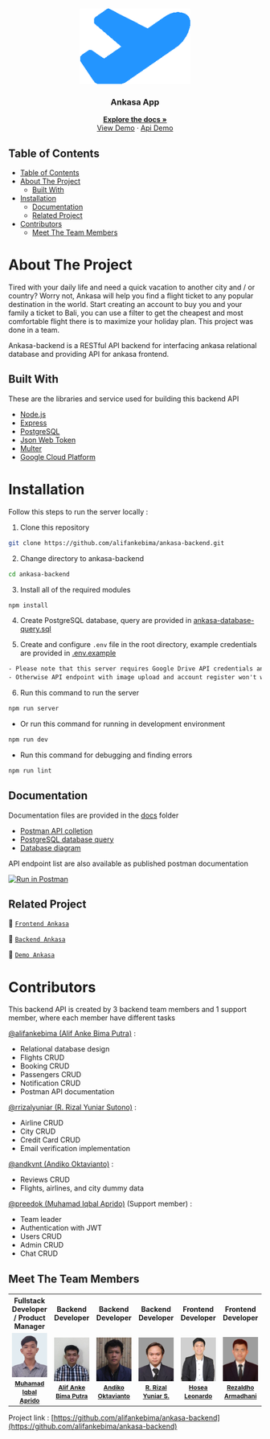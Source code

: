 <br />
<p align="center">
  <div align="center">
    <img height="150" src="./docs/readme/logo.png" alt="ankasa" border="0"/>
  </div>
  <h3 align="center">Ankasa App</h3>
  <p align="center">
    <a href="https://github.com/alifankebima/ankasa-backend"><strong>Explore the docs »</strong></a>
    <br />
    <a href="https://insancitaticket.vercel.app/">View Demo</a>
    ·
    <a href="https://clear-newt-getup.cyclic.app/">Api Demo</a>
  </p>
</p>

## Table of Contents

- [Table of Contents](#table-of-contents)
- [About The Project](#about-the-project)
  - [Built With](#built-with)
- [Installation](#installation)
  - [Documentation](#documentation)
  - [Related Project](#related-project)
- [Contributors](#contributors)
  - [Meet The Team Members](#meet-the-team-members)

# About The Project

Tired with your daily life and need a quick vacation to another city and / or country? Worry not, Ankasa will help you find a flight ticket to any popular destination in the world. Start creating an account to buy you and your family a ticket to Bali, you can use a filter to get the cheapest and most comfortable flight there is to maximize your holiday plan. This project was done in a team.

Ankasa-backend is a RESTful API backend for interfacing ankasa relational database and providing API for ankasa frontend.

## Built With

These are the libraries and service used for building this backend API

- [Node.js](https://nodejs.org)
- [Express](https://expressjs.com)
- [PostgreSQL](https://www.postgresql.org)
- [Json Web Token](https://jwt.io)
- [Multer](https://github.com/expressjs/multer)
- [Google Cloud Platform](https://cloud.google.com)

# Installation

Follow this steps to run the server locally :

1. Clone this repository

```sh
git clone https://github.com/alifankebima/ankasa-backend.git
```

2. Change directory to ankasa-backend

```sh
cd ankasa-backend
```

3. Install all of the required modules

```sh
npm install
```

4. Create PostgreSQL database, query are provided in [ankasa-database-query.sql](./docs/ankasa-database-query.sql)

5. Create and configure `.env` file in the root directory, example credentials are provided in [.env.example](./.env.example)

```txt
- Please note that this server requires Google Drive API credentials and Gmail service account
- Otherwise API endpoint with image upload and account register won't work properly
```

6. Run this command to run the server

```sh
npm run server
```

- Or run this command for running in development environment

```sh
npm run dev
```

- Run this command for debugging and finding errors

```sh
npm run lint
```

## Documentation

Documentation files are provided in the [docs](./docs) folder

- [Postman API colletion](./docs/Ankasa.postman_collection.json)
- [PostgreSQL database query](./docs/ankasa-database-query.sql)
- [Database diagram](./docs/ankasa-database-diagram.drawio.png)

API endpoint list are also available as published postman documentation

[![Run in Postman](https://run.pstmn.io/button.svg)](https://documenter.getpostman.com/view/26309865/2s93RTQXQB)

## Related Project

:rocket: [`Frontend Ankasa`](https://github.com/preedok/FE-ANKASA)

:rocket: [`Backend Ankasa`](https://github.com/alifankebima/ankasa-backend)

:rocket: [`Demo Ankasa`](https://insancitaticket.vercel.app/)

# Contributors

This backend API is created by 3 backend team members and 1 support member, where each member have different tasks

[@alifankebima (Alif Anke Bima Putra)](https://github.com/alifankebima) :

- Relational database design
- Flights CRUD
- Booking CRUD
- Passengers CRUD
- Notification CRUD
- Postman API documentation

[@rrizalyuniar (R. Rizal Yuniar Sutono)](https://github.com/rrizalyuniar) :

- Airline CRUD
- City CRUD
- Credit Card CRUD
- Email verification implementation

[@andkvnt (Andiko Oktavianto)](https://github.com/andkvnt) :

- Reviews CRUD
- Flights, airlines, and city dummy data

[@preedok (Muhamad Iqbal Aprido)](https://github.com/preedok) (Support member) :

- Team leader
- Authentication with JWT
- Users CRUD
- Admin CRUD
- Chat CRUD

## Meet The Team Members

<center>
  <table align="center">
    <tr >
      <th >Fullstack Developer / Product Manager</th>
      <th >Backend Developer</th>
      <th >Backend Developer</th>
      <th >Backend Developer</th>
      <th >Frontend Developer</th>
      <th >Frontend Developer</th>
    </tr>
    <tr >
      <td align="center">
        <a href="https://github.com/preedok">
          <img width="200" src="./docs/readme/iqbal.jpg" alt="Muhamad Iqbal Aprido"><br/>
          <b style="font-size:12px">Muhamad Iqbal Aprido</b>
        </a>
      </td>
      <td align="center">
        <a href="https://github.com/alifankebima">
          <img width="200" src="./docs/readme/alif.jpg" alt="Alif Anke Bima Putra"><br/>
          <b style="font-size:12px">Alif Anke Bima Putra</b>
        </a>
      </td>
      <td align="center">
        <a href="https://github.com/andkvnt">
          <img width="200" src="./docs/readme/andhiko.jpg" alt="Andiko Oktavianto"><br/>
          <b style="font-size:12px">Andiko Oktavianto</b>
        </a>
      </td>
      <td align="center">
        <a href="https://github.com/rrizalyuniar">
          <img width="200" src="./docs/readme/rizal.jpg" alt="R. Rizal Yuniar S."><br/>
          <b style="font-size:12px">R. Rizal Yuniar S.</b>
        </a>
      </td>
      <td align="center">
        <a href="https://github.com/hosealeonardo18">
          <img width="200" src="./docs/readme/hose.jpg" alt="Hosea Leonardo"><br/>
          <b style="font-size:12px">Hosea Leonardo</b>
        </a>
      </td>
     <td align="center">
        <a href="https://github.com/RezaldhoArmadhani">
          <img width="200" src="./docs/readme/aldho.jpg" alt="Rezaldho Armadhani"><br/>
          <b style="font-size:12px">Rezaldho Armadhani</b>
        </a>
      </td>
    </tr>
  </table>
</center>

Project link : [https://github.com/alifankebima/ankasa-backend](https://github.com/alifankebima/ankasa-backend)